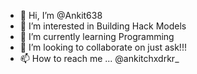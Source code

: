 - 👋 Hi, I’m @Ankit638
- 👀 I’m interested in Building Hack Models
- 🌱 I’m currently learning Programming 
- 💞️ I’m looking to collaborate on just ask!!!
- 📫 How to reach me ... @ankitchxdrkr_

<!---
Ankit638/Ankit638 is a ✨ special ✨ repository because its `README.md` (this file) appears on your GitHub profile.
You can click the Preview link to take a look at your changes.
--->
